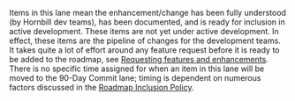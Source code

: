 Items in this lane mean the enhancement/change has been fully understood (by Hornbill dev teams), has been documented, and is ready for inclusion in active development. These items are not yet under active development. In effect, these items are the pipeline of changes for the development teams. It takes quite a lot of effort around any feature request before it is ready to be added to the roadmap, see [Requesting features and enhancements](/hornbill-customer-services/request-features). There is no specific time assigned for when an item in this lane will be moved to the 90-Day Commit lane; timing is dependent on numerous factors discussed in the [Roadmap Inclusion Policy](/esp-fundamentals/about/about-roadmap#roadmap-inclusion-policy).
